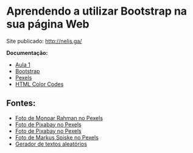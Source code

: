 # Aprendendo a utilizar Bootstrap na sua página Web

Site publicado: http://nelis.ga/

**Documentação:**
- [Aula 1](https://www.youtube.com/embed/gLsqu8bSimA)
- [Bootstrap](https://getbootstrap.com/)
- [Pexels](https://www.pexels.com/)
- [HTML Color Codes](https://html-color-codes.info/)

## Fontes:
- [Foto de Monoar Rahman no Pexels](https://www.pexels.com/pt-br/foto/computador-laptop-cinza-109371/)
- [Foto de Pixabay no Pexels](https://www.pexels.com/pt-br/foto/ativado-imac-ao-lado-do-macbook-na-mesa-39284/)
- [Foto de Pixabay no Pexels](https://www.pexels.com/pt-br/foto/php-screengrab-270348/)
- [Foto de Markus Spiske no Pexels](https://www.pexels.com/pt-br/foto/html-world-wide-web-rede-mundial-de-computadores-fundo-177598/)
- [Gerador de textos aleatórios](https://www.loremipzum.com/pt/gerador-de-texto)

